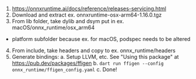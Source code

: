 1. https://onnxruntime.ai/docs/reference/releases-servicing.html
2. Download and extract ex. onnxruntime-osx-arm64-1.16.0.tgz
3. From lib folder, take dylib and dsym put in ex. macOS/onnx_runtime/osx_arm64 
- platform subfolder because ex. for macOS, podspec needs to be altered
4. From include, take headers and copy to ex. onnx_runtime/headers
5. Generate bindings: 
a. Setup LLVM, etc. See "Using this package" at https://pub.dev/packages/ffigen 
b. `dart run ffigen --config onnx_runtime/ffigen_config.yaml`
c. Done!